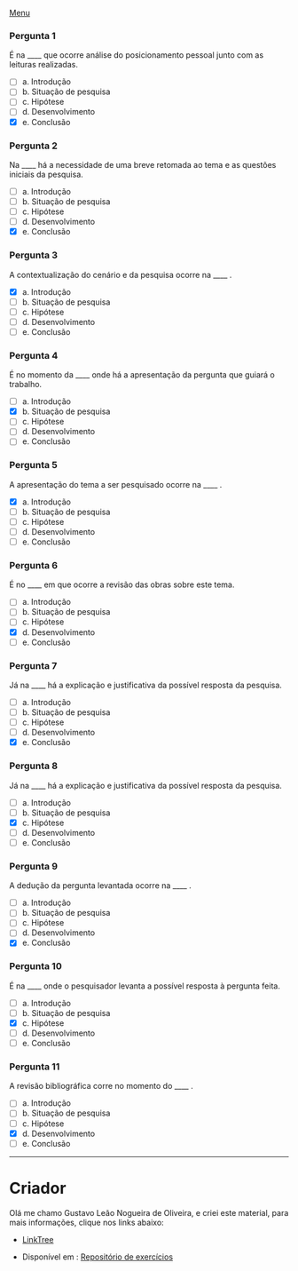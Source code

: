 [Menu](../../README.md)

### Pergunta 1

É na ____ que ocorre análise do posicionamento pessoal junto com as leituras realizadas.

- [ ] a. Introdução 
- [ ] b. Situação de pesquisa
- [ ] c. Hipótese 
- [ ] d. Desenvolvimento
- [x] e. Conclusão
### Pergunta 2

Na  ____ há a necessidade de uma breve retomada ao tema e as questões iniciais da pesquisa. 

- [ ] a. Introdução 
- [ ] b. Situação de pesquisa 
- [ ] c. Hipótese 
- [ ] d. Desenvolvimento
- [x] e. Conclusão
### Pergunta 3

A contextualização do cenário e da pesquisa ocorre na  ____ . 

- [x] a. Introdução 
- [ ] b. Situação de pesquisa
- [ ] c. Hipótese 
- [ ] d. Desenvolvimento
- [ ] e. Conclusão
### Pergunta 4

É no momento da  ____ onde há a apresentação da pergunta que guiará o trabalho.

- [ ] a. Introdução 
- [x] b. Situação de pesquisa
- [ ] c. Hipótese 
- [ ] d. Desenvolvimento
- [ ] e. Conclusão
### Pergunta 5

A apresentação do tema a ser pesquisado ocorre na  ____ . 

- [x] a. Introdução 
- [ ] b. Situação de pesquisa
- [ ] c. Hipótese 
- [ ] d. Desenvolvimento
- [ ] e. Conclusão
### Pergunta 6

É no  ____ em que ocorre a revisão das obras sobre este tema.

- [ ] a. Introdução 
- [ ] b. Situação de pesquisa
- [ ] c. Hipótese 
- [x] d. Desenvolvimento
- [ ] e. Conclusão
### Pergunta 7

Já na  ____ há a explicação e justificativa da possível resposta da pesquisa. 

- [ ] a. Introdução 
- [ ] b. Situação de pesquisa
- [ ] c. Hipótese 
- [ ] d. Desenvolvimento
- [x] e. Conclusão
### Pergunta 8

Já na  ____ há a explicação e justificativa da possível resposta da pesquisa. 

- [ ] a. Introdução 
- [ ] b. Situação de pesquisa
- [x] c. Hipótese 
- [ ] d. Desenvolvimento
- [ ] e. Conclusão
### Pergunta 9

A dedução da pergunta levantada ocorre na  ____ . 

- [ ] a. Introdução 
- [ ] b. Situação de pesquisa
- [ ] c. Hipótese 
- [ ] d. Desenvolvimento
- [x] e. Conclusão
### Pergunta 10

É na  ____ onde o pesquisador levanta a possível resposta à pergunta feita.

- [ ] a. Introdução 
- [ ] b. Situação de pesquisa
- [x] c. Hipótese 
- [ ] d. Desenvolvimento
- [ ] e. Conclusão
### Pergunta 11

A revisão bibliográfica corre no momento do  ____ . 

- [ ] a. Introdução 
- [ ] b. Situação de pesquisa
- [ ] c. Hipótese 
- [x] d. Desenvolvimento
- [ ] e. Conclusão

---

# Criador

Olá me chamo Gustavo Leão Nogueira de Oliveira, e criei este material, para mais informações, clique nos links abaixo:

* [LinkTree](https://www.linktree.com.br/gusleaooliveira)


* Disponível em : [Repositório de exercícios](https://gusleaooliveira.github.io/posts/)